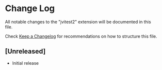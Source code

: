# Change Log

All notable changes to the "jvitest2" extension will be documented in this file.

Check [Keep a Changelog](http://keepachangelog.com/) for recommendations on how to structure this file.

## [Unreleased]

- Initial release